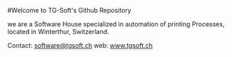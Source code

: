 #Welcome to TG-Soft's Github Repository

we are a Software House specialized in automation of printing Processes, located in Winterthur, Switzerland.

Contact: software@tgsoft.ch
web: www.tgsoft.ch
